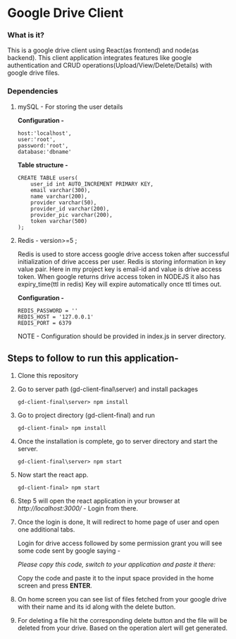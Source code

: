 <!-- Google drive client in React and Node -->
# Google Drive Client #

### What is it?
This is a google drive client using React(as frontend) and node(as backend). This client application integrates features like google authentication and CRUD operations(Upload/View/Delete/Details) with google drive files.

### Dependencies
1. mySQL - For storing the user details

	**Configuration -**

    ```
    host:'localhost',
    user:'root',
    password:'root',
    database:'dbname'
    ```
    **Table structure -**
    
    ```
    CREATE TABLE users( 
        user_id int AUTO_INCREMENT PRIMARY KEY, 
        email varchar(300), 
        name varchar(200), 
        provider varchar(50), 
        provider_id varchar(200), 
        provider_pic varchar(200), 
        token varchar(500)
    );
    ```

2. Redis - version>=5 ;  

    Redis is used to store access google drive access token after successful initialization of drive access per user.
    Redis is storing information in key value pair.
    Here in my project key is email-id and value is drive access token.
    When google returns drive access token in  NODEJS it also has expiry_time(ttl in redis)
    Key will expire automatically once ttl times out.

	**Configuration -**
    ```
    REDIS_PASSWORD = ''
    REDIS_HOST = '127.0.0.1' 
    REDIS_PORT = 6379
    ```
    NOTE - Configuration should be provided in index.js in server directory.

## Steps to follow to run this application-

1. Clone this repository

2. Go to server path (gd-client-final\server) and install packages
    ```
    gd-client-final\server> npm install
    ```
3. Go to project directory (gd-client-final) and run
    ```
    gd-client-final> npm install
    ```
4. Once the installation is complete, go to server directory and start the server.
    ```
    gd-client-final\server> npm start
    ```
5. Now start the react app.
    ```
    gd-client-final> npm start
    ```
6. Step 5 will open the react application in your browser at *http://localhost:3000/* - Login from there.

7. Once the login is done, It will redirect to home page of user and open one additional tabs.

    Login for drive access followed by some permission grant you will see some code sent by google saying - 
    
    *Please copy this code, switch to your application and paste it there:*

    Copy the code and paste it to the input space provided in the home screen and press **ENTER**.

8. On home screen you can see list of files fetched from your google drive with their name and its id along with the delete button.

9. For deleting a file hit the corresponding delete button and the file will be deleted from your drive. Based on the operation alert will get generated.



